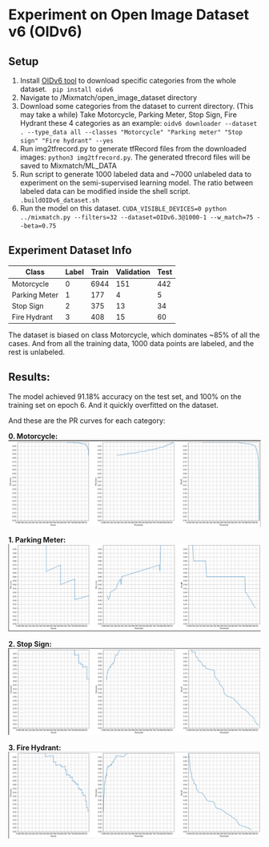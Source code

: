 # Experiment on Open Image Dataset v6 (OIDv6)
## Setup

1. Install [OIDv6 tool](https://github.com/DmitryRyumin/OIDv6) to download specific categories from the whole dataset.
	``` pip install oidv6```
2. Navigate to /Mixmatch/open_image_dataset directory
3. Download some categories from the dataset to current directory. (This may take a while)
	Take Motorcycle, Parking Meter, Stop Sign, Fire Hydrant these 4 categories as an example:
	```oidv6 downloader --dataset . --type_data all --classes "Motorcycle" "Parking meter" "Stop sign" "Fire hydrant" --yes```
4. Run img2tfrecord.py to generate tfRecord files from the downloaded images:
	```python3 img2tfrecord.py```.
	The generated tfrecord files will be saved to Mixmatch/ML_DATA
5. Run script to generate 1000 labeled data and ~7000 unlabeled data to experiment on the semi-supervised learning model. The ratio between labeled data can be modified inside the shell script.
	```.buildOIDv6_dataset.sh```
6. Run the model on this dataset.
	```CUDA_VISIBLE_DEVICES=0 python ../mixmatch.py --filters=32 --dataset=OIDv6.3@1000-1 --w_match=75 --beta=0.75```

## Experiment Dataset Info
| Class         | Label | Train | Validation | Test |
|---------------|-------|-------|------------|------|
| Motorcycle    | 0     | 6944  | 151        | 442  |
| Parking Meter | 1     | 177   | 4          | 5    |
| Stop Sign     | 2     | 375   | 13         | 34   |
| Fire Hydrant  | 3     | 408   | 15         | 60   |

The dataset is biased on class Motorcycle, which dominates ~85% of all the cases. And from all the training data, 1000 data points are labeled, and the rest is unlabeled.

## Results:

The model achieved 91.18% accuracy on the test set, and 100% on the training set on epoch 6. And it quickly overfitted on the dataset.

And these are the PR curves for each category:

**0. Motorcycle:**
![Motorocycle PR Curve](./Results/00_Motorcycle.png?raw=true)

**1. Parking Meter:**
![Parking Meter PR Curve](./Results/01_Parking_Meter.png?raw=true)

**2. Stop Sign:**
![Stop Sign PR Curve](./Results/02_Stop_Sign.png?raw=true)

**3. Fire Hydrant:**
![Fire Hydrant PR Curve](./Results/03_Fire_Hydrant.png?raw=true)
